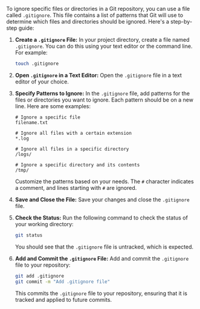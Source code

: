 To ignore specific files or directories in a Git repository, you can use a file called `.gitignore`. This file contains a list of patterns that Git will use to determine which files and directories should be ignored. Here's a step-by-step guide:

1. **Create a `.gitignore` File:**
   In your project directory, create a file named `.gitignore`. You can do this using your text editor or the command line. For example:

   ```bash
   touch .gitignore
   ```

2. **Open `.gitignore` in a Text Editor:**
   Open the `.gitignore` file in a text editor of your choice.

3. **Specify Patterns to Ignore:**
   In the `.gitignore` file, add patterns for the files or directories you want to ignore. Each pattern should be on a new line. Here are some examples:

   ```plaintext
   # Ignore a specific file
   filename.txt

   # Ignore all files with a certain extension
   *.log

   # Ignore all files in a specific directory
   /logs/

   # Ignore a specific directory and its contents
   /tmp/
   ```

   Customize the patterns based on your needs. The `#` character indicates a comment, and lines starting with `#` are ignored.

4. **Save and Close the File:**
   Save your changes and close the `.gitignore` file.

5. **Check the Status:**
   Run the following command to check the status of your working directory:

   ```bash
   git status
   ```

   You should see that the `.gitignore` file is untracked, which is expected.

6. **Add and Commit the `.gitignore` File:**
   Add and commit the `.gitignore` file to your repository:

   ```bash
   git add .gitignore
   git commit -m "Add .gitignore file"
   ```

   This commits the `.gitignore` file to your repository, ensuring that it is tracked and applied to future commits.
